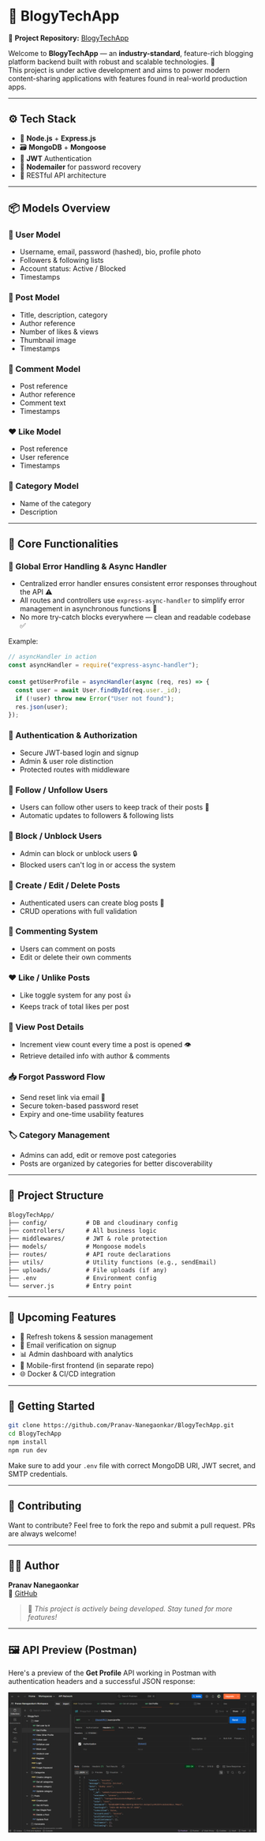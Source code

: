 # 📝 BlogyTechApp

🔗 **Project Repository:** [BlogyTechApp](https://github.com/Pranav-Nanegaonkar/BlogyTechApp)

Welcome to **BlogyTechApp** — an **industry-standard**, feature-rich blogging platform backend built with robust and scalable technologies. 🚀  
This project is under active development and aims to power modern content-sharing applications with features found in real-world production apps.

---

## ⚙️ Tech Stack

- 🧠 **Node.js** + **Express.js**
- 🗃️ **MongoDB** + **Mongoose**
- 🔐 **JWT** Authentication
- 📧 **Nodemailer** for password recovery
- 🧰 RESTful API architecture

---

## 📦 Models Overview

### 👤 User Model
- Username, email, password (hashed), bio, profile photo
- Followers & following lists
- Account status: Active / Blocked
- Timestamps

### 📝 Post Model
- Title, description, category
- Author reference
- Number of likes & views
- Thumbnail image
- Timestamps

### 💬 Comment Model
- Post reference
- Author reference
- Comment text
- Timestamps

### ❤️ Like Model
- Post reference
- User reference
- Timestamps

### 📂 Category Model
- Name of the category
- Description

---

## 🧠 Core Functionalities

### 🛑 Global Error Handling & Async Handler

- Centralized error handler ensures consistent error responses throughout the API ⚠️
- All routes and controllers use `express-async-handler` to simplify error management in asynchronous functions 🧠
- No more try-catch blocks everywhere — clean and readable codebase ✅

Example:
```js
// asyncHandler in action
const asyncHandler = require("express-async-handler");

const getUserProfile = asyncHandler(async (req, res) => {
  const user = await User.findById(req.user._id);
  if (!user) throw new Error("User not found");
  res.json(user);
});
```


### 🔐 Authentication & Authorization
- Secure JWT-based login and signup
- Admin & user role distinction
- Protected routes with middleware

### 🔄 Follow / Unfollow Users
- Users can follow other users to keep track of their posts 👥
- Automatic updates to followers & following lists

### 🚫 Block / Unblock Users
- Admin can block or unblock users 🔒
- Blocked users can't log in or access the system

### 🧾 Create / Edit / Delete Posts
- Authenticated users can create blog posts 📝
- CRUD operations with full validation

### 💬 Commenting System
- Users can comment on posts
- Edit or delete their own comments

### ❤️ Like / Unlike Posts
- Like toggle system for any post 👍
- Keeps track of total likes per post

### 🧠 View Post Details
- Increment view count every time a post is opened 👁️
- Retrieve detailed info with author & comments

### 📥 Forgot Password Flow
- Send reset link via email 📧
- Secure token-based password reset
- Expiry and one-time usability features

### 🏷️ Category Management
- Admins can add, edit or remove post categories
- Posts are organized by categories for better discoverability

---

## 📌 Project Structure

```
BlogyTechApp/
├── config/           # DB and cloudinary config
├── controllers/      # All business logic
├── middlewares/      # JWT & role protection
├── models/           # Mongoose models
├── routes/           # API route declarations
├── utils/            # Utility functions (e.g., sendEmail)
├── uploads/          # File uploads (if any)
├── .env              # Environment config
└── server.js         # Entry point
```

---

## 🧪 Upcoming Features

- 🔄 Refresh tokens & session management
- 📨 Email verification on signup
- 📊 Admin dashboard with analytics
- 📱 Mobile-first frontend (in separate repo)
- 🌐 Docker & CI/CD integration

---

## 🚀 Getting Started

```bash
git clone https://github.com/Pranav-Nanegaonkar/BlogyTechApp.git
cd BlogyTechApp
npm install
npm run dev
```

Make sure to add your `.env` file with correct MongoDB URI, JWT secret, and SMTP credentials.

---

## 🙌 Contributing

Want to contribute? Feel free to fork the repo and submit a pull request. PRs are always welcome!

---

## 👨‍💻 Author

**Pranav Nanegaonkar**  
🔗 [GitHub](https://github.com/Pranav-Nanegaonkar)

> 🚧 _This project is actively being developed. Stay tuned for more features!_
---

## 🖼️ API Preview (Postman)

Here's a preview of the **Get Profile** API working in Postman with authentication headers and a successful JSON response:

![Get Profile API Preview](./screenshots/get-profile-preview.png)